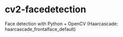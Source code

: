 # cv2-facedetection

Face detection with Python + OpenCV (Haarcascade: haarcascade_frontalface_default)
